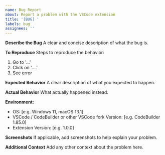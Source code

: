 ```yaml
---
name: Bug Report
about: Report a problem with the VSCode extension
title: '[BUG] '
labels: bug
assignees: ''
---
```


**Describe the Bug** A clear and concise description of what the bug is.

**To Reproduce** Steps to reproduce the behavior:

1. Go to '...'
2. Click on '....'
3. See error

**Expected Behavior** A clear description of what you expected to happen.

**Actual Behavior** What actually happened instead.

**Environment:**

- OS: [e.g. Windows 11, macOS 13.1]
- VSCode / CodeBuilder or other VSCode fork Version: [e.g. CodeBuilder 1.85.0]
- Extension Version: [e.g. 1.0.0]

**Screenshots** If applicable, add screenshots to help explain your problem.

**Additional Context** Add any other context about the problem here.
